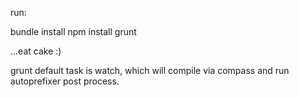 
run:

bundle install
npm install
grunt

...eat cake :)

grunt default task is watch, which will compile via compass and run autoprefixer post process.
